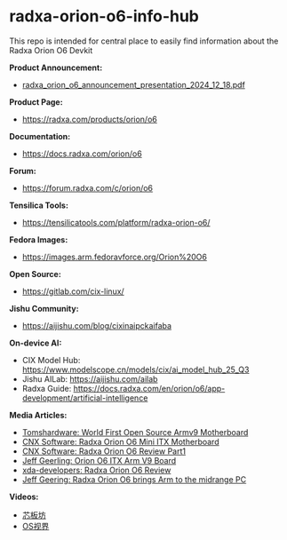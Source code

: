 # radxa-orion-o6-info-hub
This repo is intended for central place to easily find information about the Radxa Orion O6 Devkit

**Product Announcement:**  
* [radxa_orion_o6_announcement_presentation_2024_12_18.pdf](https://github.com/JammyZhou/radxa-orion-o6-info-hub/blob/main/radxa_orion_o6_announcement_presentation_2024_12_18.pdf)

**Product Page:**  
* https://radxa.com/products/orion/o6  

**Documentation:**  
* https://docs.radxa.com/orion/o6  

**Forum:**  
* https://forum.radxa.com/c/orion/o6  

**Tensilica Tools:**  
* https://tensilicatools.com/platform/radxa-orion-o6/  

**Fedora Images:**  
* https://images.arm.fedoravforce.org/Orion%20O6  

**Open Source:**  
* https://gitlab.com/cix-linux/  

**Jishu Community:**  
* https://aijishu.com/blog/cixinaipckaifaba  

**On-device AI:**
* CIX Model Hub: https://www.modelscope.cn/models/cix/ai_model_hub_25_Q3
* Jishu AILab: https://aijishu.com/ailab
* Radxa Guide: https://docs.radxa.com/en/orion/o6/app-development/artificial-intelligence

**Media Articles:**  
* [Tomshardware: World First Open Source Armv9 Motherboard](https://www.tomshardware.com/pc-components/motherboards/worlds-first-open-source-armv9-motherboard-surfaces-radxa-orion-o6s-pricing-starts-at-usd200-for-the-8gb-ram-model)  
* [CNX Software: Radxa Orion O6 Mini ITX Motherboard](https://www.cnx-software.com/2024/12/18/radxa-orion-o6-mini-itx-motherboard-is-powered-by-cix-p1-12-core-armv9-soc-with-a-30-tops-ai-accelerator/)  
* [CNX Software: Radxa Orion O6 Review Part1](https://www.cnx-software.com/2025/01/29/radxa-orion-o6-review-unboxing-debian-12-installation-and-first-benchmarks/)  
* [Jeff Geerling: Orion O6 ITX Arm V9 Board](https://www.jeffgeerling.com/blog/2025/orion-o6-itx-arm-v9-board-temper-your-expectations)  
* [xda-developers: Radxa Orion O6 Review](https://www.xda-developers.com/radxa-orion-o6-review/)
* [Jeff Geering: Radxa Orion O6 brings Arm to the midrange PC](https://www.jeffgeerling.com/blog/2025/radxa-orion-o6-brings-arm-midrange-pc)

**Videos:**  
* [芯板坊](https://www.bilibili.com/video/BV17A6zY1E1Y/)  
* [OS视界](https://www.bilibili.com/video/BV1bskyYXEJK)  


